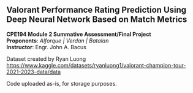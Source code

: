 ## Valorant Performance Rating Prediction Using Deep Neural Network Based on Match Metrics
**CPE194 Module 2 Summative Assessment/Final Project**  
**Proponents**: *Alforque | Verdan | Batalan*  
**Instructor**: Engr. John A. Bacus

Dataset created by Ryan Luong
https://www.kaggle.com/datasets/ryanluong1/valorant-champion-tour-2021-2023-data/data

Code uploaded as-is, for storage purposes.
